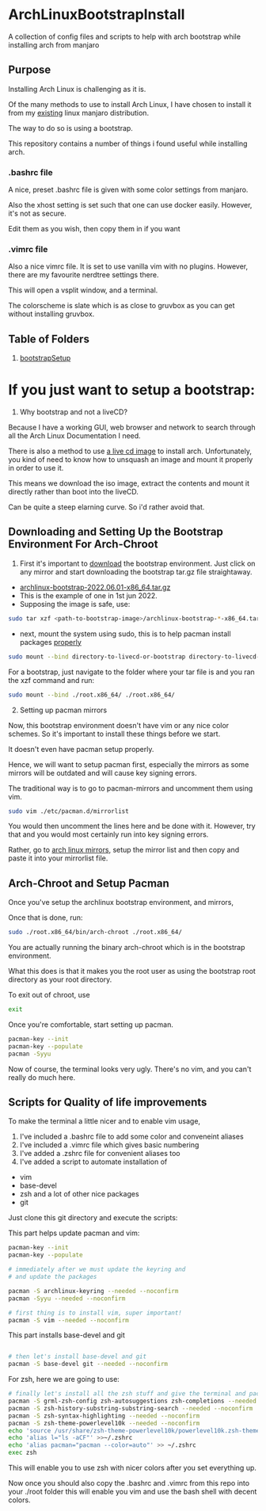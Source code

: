 # ArchLinuxBootstrapInstall
A collection of config files and scripts to help with arch bootstrap 
while installing arch from manjaro

## Purpose

Installing Arch Linux is challenging as it is.

Of the many methods to use to install Arch Linux, 
I have chosen to install it from my 
[existing](https://wiki.archlinux.org/title/Install_Arch_Linux_from_existing_Linux) 
linux manjaro distribution.

The way to do so is using a bootstrap.

This repository contains a number of things i found useful
while installing arch.

### .bashrc file

A nice, preset .bashrc file is given with some color settings from
manjaro. 

Also the xhost setting is set such that one can use docker easily.
However, it's not as secure.

Edit them as you wish, then copy them in if you want

### .vimrc file

Also a nice vimrc file. It is set to use vanilla vim with no
plugins. However, there are my favourite nerdtree settings there.

This will open a vsplit window, and a terminal.

The colorscheme is slate which is as close to gruvbox as you
can get without installing gruvbox.

## Table of Folders

1.  [bootstrapSetup](./Step0_bootStrapSetup)

# If you just want to setup a bootstrap:

1. Why bootstrap and not a liveCD?

Because I have a working GUI, web browser and network to search through
all the Arch Linux Documentation I need.

There is also a method to use [a live cd image](https://wiki.archlinux.org/title/Install_Arch_Linux_from_existing_Linux#Method_B:_Using_the_LiveCD_image)
 to install arch. Unfortunately, you kind of need to know how to
 unsquash an image and mount it properly in order to use it.

 This means we download the iso image, extract the contents and
 mount it directly rather than boot into the liveCD.

 Can be quite a steep elarning curve. So i'd rather avoid that.

## Downloading and Setting Up the Bootstrap Environment For Arch-Chroot

1. First it's important to [download](https://archlinux.org/download/)
 the bootstrap environment.
Just click on any mirror and start downloading the bootstrap tar.gz
file straightaway.

- [archlinux-bootstrap-2022.06.01-x86_64.tar.gz](http://mirror.arizona.edu/archlinux/iso/2022.06.01/archlinux-bootstrap-2022.06.01-x86_64.tar.gz)
- This is the example of one in 1st jun 2022. 
- Supposing the image is safe, use:
```zsh
sudo tar xzf <path-to-bootstrap-image>/archlinux-bootstrap-*-x86_64.tar.gz --numeric-owner
```
- next, mount the system using sudo, this is to help pacman install packages [properly](https://wiki.archlinux.org/title/Install_Arch_Linux_from_existing_Linux#Downloading_basic_tools)

```zsh
sudo mount --bind directory-to-livecd-or-bootstrap directory-to-livecd-or-bootstrap
```

For a bootstrap, just navigate to the folder where your tar
file is and you ran the xzf command and run:
```zsh
sudo mount --bind ./root.x86_64/ ./root.x86_64/
```

2. Setting up pacman mirrors

Now, this bootstrap environment doesn't have vim or any nice color schemes.
So it's important to install these things before we start.

It doesn't even have pacman setup properly.

Hence, we will want to setup pacman first, especially the mirrors
as some mirrors will be outdated and will cause key signing errors.

The traditional way is to go to pacman-mirrors and uncomment them using
vim.

```zsh
sudo vim ./etc/pacman.d/mirrorlist
```

You would then uncomment the lines here and be done with it. However, 
try that and you would most certainly run into key signing errors.

Rather, go to [arch linux mirrors](https://archlinux.org/mirrorlist/), 
setup the mirror list and then copy and paste it into your mirrorlist 
file.

## Arch-Chroot and Setup Pacman
Once you've setup the archlinux bootstrap environment, and mirrors,

Once that is done, run:

```zsh
sudo ./root.x86_64/bin/arch-chroot ./root.x86_64/ 
```

You are actually running the binary arch-chroot which is in the 
bootstrap environment.

What this does is that it makes you the root user as using the
bootstrap root directory as your root directory.

To exit out of chroot, use
```zsh
exit
```

Once you're comfortable, start setting up pacman.

```zsh
pacman-key --init
pacman-key --populate
pacman -Syyu
```

Now of course, the terminal looks very ugly. There's no vim, and you
can't really do much here.

## Scripts for Quality of life improvements

To make the terminal a little nicer and to enable vim usage,

1. I've included a .bashrc file to add some color and conveneint aliases
2. I've included a .vimrc file which gives basic numbering
3. I've added a .zshrc file for convenient aliases too
4. I've added a script to automate installation of 
- vim
- base-devel
- zsh and a lot of other nice packages
- git

Just clone this git directory and execute the scripts:

This part helps update pacman and vim:
```zsh
pacman-key --init
pacman-key --populate

# immediately after we must update the keyring and 
# and update the packages

pacman -S archlinux-keyring --needed --noconfirm
pacman -Syyu --needed --noconfirm

# first thing is to install vim, super important!
pacman -S vim --needed --noconfirm
```

This part installs base-devel and git
```zsh

# then let's install base-devel and git
pacman -S base-devel git --needed --noconfirm 
```

For zsh, here we are going to use:
```zsh
# finally let's install all the zsh stuff and give the terminal and pacman nice colors
pacman -S grml-zsh-config zsh-autosuggestions zsh-completions --needed --noconfirm
pacman -S zsh-history-substring-substring-search --needed --noconfirm
pacman -S zsh-syntax-highlighting --needed --noconfirm
pacman -S zsh-theme-powerlevel10k --needed --noconfirm
echo 'source /usr/share/zsh-theme-powerlevel10k/powerlevel10k.zsh-theme' >>~/.zshrc
echo 'alias l="ls -aCF"' >>~/.zshrc
echo 'alias pacman="pacman --color=auto"' >> ~/.zshrc
exec zsh
```

This will enable you to use zsh with nicer colors after you set 
everything up.

Now once you should also copy the .bashrc and .vimrc from this repo into your ./root folder
this will enable you vim and use the bash shell with decent colors.


































